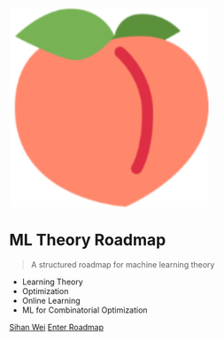 ![](_media/favicon.svg)

# ML Theory Roadmap

> A structured roadmap for machine learning theory

- Learning Theory  
- Optimization  
- Online Learning  
- ML for Combinatorial Optimization

[Sihan Wei](https://sihanwei.org)
[Enter Roadmap](#welcome)
